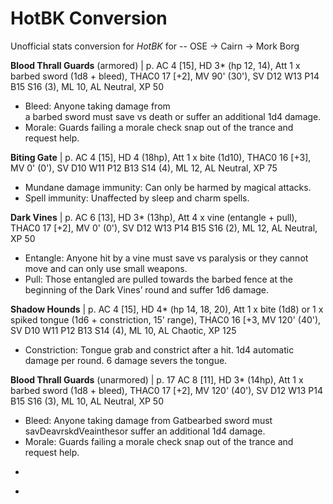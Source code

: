 # HotBK Conversion

Unofficial stats conversion for _HotBK_ for -- OSE -> Cairn -> Mork Borg
<!-- PLAIN TEXT -->



**Blood Thrall Guards** (armored)    | p. 
AC 4 [15], HD 3* (hp 12, 14), Att 1 x barbed sword (1d8 + bleed), THAC0 17 [+2], MV 90' (30'), SV D12 W13 P14 B15 S16 (3), ML 10, AL Neutral, XP 50
* Bleed: Anyone taking damage from		
a barbed sword must save vs death or suffer an additional 1d4 damage.		
* Morale: Guards failing a morale check snap out of the trance and request help.		

**Biting Gate**    | p. 
AC 4 [15], HD 4 (18hp), Att 1 x bite (1d10), THAC0 16 [+3], MV 0' (0'), SV D10 W11 P12 B13 S14 (4), ML 12, AL Neutral, XP 75
* Mundane damage immunity: Can only be harmed by magical attacks.	
* Spell immunity: Unaffected by sleep and charm spells.	

**Dark Vines**    | p. 
AC 6 [13], HD 3* (13hp), Att 4 x vine (entangle + pull), THAC0 17 [+2], MV 0' (0'), SV D12 W13 P14 B15 S16 (2), ML 12, AL Neutral, XP 50		
* Entangle: Anyone hit by a vine must save vs paralysis or they cannot move and can only use small weapons.		
* Pull: Those entangled are pulled towards the barbed fence at the beginning of the Dark Vines’ round and suffer 1d6 damage.

**Shadow Hounds**    | p. 
AC 4 [15], HD 4* (hp 14, 18, 20), Att 1 x bite (1d8) or 1 x spiked tongue (1d6 + constriction, 15' range), THAC0 16 [+3, MV 120' (40'), SV D10 W11 P12 B13 S14 (4), ML 10, AL Chaotic, XP 125
* Constriction: Tongue grab and constrict after a hit. 1d4 automatic damage per round. 6 damage severs the tongue.

**Blood Thrall Guards** (unarmored)    | p. 17
AC 8 [11], HD 3* (14hp), Att 1 x barbed sword (1d8 + bleed), THAC0 17 [+2], MV 120' (40'), SV D12 W13 P14 B15 S16 (3), ML 10, AL Neutral, XP 50
* Bleed: Anyone taking damage from Gatbearbed sword must savDeavrskdVeainthesor
suffer an additional 1d4 damage.
* Morale: Guards failing a morale check snap out of the trance and request help.





-

<!-- | No.   | Name                        | OSE                  | Cairn             | MB                |
| :----:| --------------------------- |:--------------------:| :----------------:| :----------------:|
| -     | HALLS OF THE BLOOD KING     |                      |                   |                   |
| -     |    |    |    |    |
|| START - Grounds    |    |    |    |
| 1| | ose  | cairn  | mb  | -->

<!-- next number to 37 -->

-
